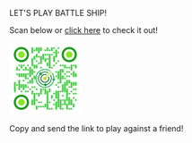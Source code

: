 LET'S PLAY BATTLE SHIP!

Scan below or [click here](https://play.battleship.up.railway.app) to check it out!

![SCAN ME](public/QR-BattleFleet.png)

Copy and send the link to play against a friend!
